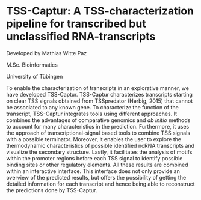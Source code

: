 # TSS-Captur: A TSS-characterization pipeline for transcribed but unclassified RNA-transcripts
Developed by Mathias Witte Paz

M.Sc. Bioinformatics

University of Tübingen

To enable the characterization of transcripts in an explorative manner, we have developed TSS-Captur. TSS-Captur characterizes transcripts starting on clear TSS signals obtained from TSSpredator (Herbig, 2015) that cannot be associated to any known gene. To characterize the function of the transcript, TSS-Captur integrates tools using different approaches. It combines the advantages of comparative genomics and _ab initio_ methods to account for many characteristics in the prediction. Furthermore, it uses the approach of transcriptional-signal based tools to combine TSS signals with a possible terminator. Moreover, it enables the user to explore the thermodynamic characteristics of possible identified ncRNA transcripts and visualize the secondary structure. Lastly, it facilitates the analysis of motifs within the promoter regions before each TSS signal to identify possible binding sites or other regulatory elements. All these results are combined within an interactive interface. This interface does not only provide an overview of the predicted results, but offers the possibility of getting the detailed information for each transcript and hence being able to reconstruct the predictions done by TSS-Captur.
